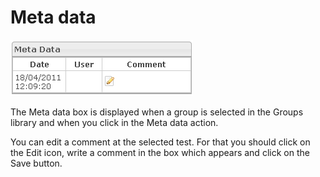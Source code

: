 <!--
created_at: '2012-04-12 18:30:19'
updated_at: '2013-03-13 14:00:37'
authors:
    - 'Jérôme Bogaerts'
contributors:
    - 'Sophie Doublet'
tags:
    - 'Manage Groups'
-->

Meta data
=========

![](../resources/groups-metadata.png)

The Meta data box is displayed when a group is selected in the Groups library and when you click in the Meta data action.

You can edit a comment at the selected test. For that you should click on the Edit icon, write a comment in the box which appears and click on the Save button.


